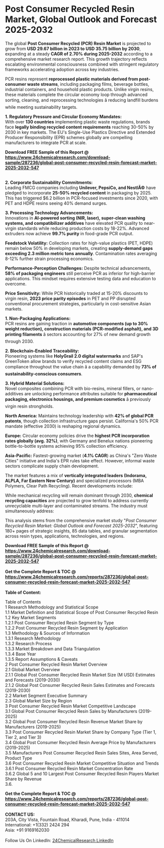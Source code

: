 <h1>Post Consumer Recycled Resin Market, Global Outlook and Forecast 2025-2032</h1><p>The global <strong>Post Consumer Recycled (PCR) Resin Market</strong> is projected to grow from <strong>USD 29.67 billion in 2023 to USD 35.75 billion by 2030</strong>, expanding at a steady <strong>CAGR of 2.70% during 2025-2032</strong> according to a comprehensive market research report. This growth trajectory reflects escalating environmental consciousness combined with stringent regulatory frameworks accelerating adoption across key industries.</p><p>PCR resins represent <strong>reprocessed plastic materials derived from post-consumer waste streams</strong>, including packaging films, beverage bottles, industrial containers, and household plastic products. Unlike virgin resins, these materials complete the circular economy loop through advanced sorting, cleaning, and reprocessing technologies â reducing landfill burdens while meeting sustainability targets.</p><p><strong>1. Regulatory Pressure and Circular Economy Mandates:</strong><br>
With over <strong>130 countries</strong> implementing plastic waste regulations, brands face <strong>legally binding recycled content requirements</strong> reaching 30-50% by 2030 in key markets. The EU's Single-Use Plastics Directive and Extended Producer Responsibility (EPR) schemes globally are compelling manufacturers to integrate PCR at scale.</p><div><b>Download FREE Sample of this Report @ 
            <a href="https://www.24chemicalresearch.com/download-sample/287236/global-post-consumer-recycled-resin-forecast-market-2025-2032-547">
            https://www.24chemicalresearch.com/download-sample/287236/global-post-consumer-recycled-resin-forecast-market-2025-2032-547</a></b></div><br><p><strong>2. Corporate Sustainability Commitments:</strong><br>
Leading FMCG companies including <strong>Unilever, PepsiCo, and NestlÃ©</strong> have pledged to incorporate <strong>25-50% recycled content</strong> in packaging by 2025. This has triggered $6.2 billion in PCR-focused investments since 2020, with PET and HDPE resins seeing 40% demand surges.</p><p><strong>3. Processing Technology Advancements:</strong><br>
Innovations in <strong>AI-powered sorting (NIR, laser), super-clean washing systems, and compatibilizer additives</strong> have elevated PCR quality to near-virgin standards while reducing production costs by 18-22%. Advanced extruders now achieve <strong>99.7% purity</strong> in food-grade PCR output.</p><p><strong>Feedstock Volatility:</strong> Collection rates for high-value plastics (PET, HDPE) remain below 50% in developing markets, creating <strong>supply-demand gaps exceeding 2.3 million metric tons annually</strong>. Contamination rates averaging 8-12% further strain processing economics.</p><p><strong>Performance-Perception Challenges:</strong> Despite technical advancements, <strong>58% of packaging engineers</strong> still perceive PCR as inferior for high-barrier applications. This mindset requires extensive testing data and education to overcome.</p><p><strong>Price Sensitivity:</strong> While PCR historically traded at 15-20% discounts to virgin resin, <strong>2023 price parity episodes</strong> in PET and PP disrupted conventional procurement strategies, particularly in cost-sensitive Asian markets.</p><p><strong>1. Non-Packaging Applications:</strong><br>
PCR resins are gaining traction in <strong>automotive components (up to 30% weight reduction), construction materials (PCR-modified asphalt), and 3D printing filaments</strong> â sectors accounting for 27% of new demand growth through 2030.</p><p><strong>2. Blockchain-Enabled Traceability:</strong><br>
Pioneering systems like <strong>HolyGrail 2.0 digital watermarks</strong> and SAP's GreenToken allow brands to verify recycled content claims and ESG compliance throughout the value chain â a capability demanded by <strong>73% of sustainability-conscious consumers</strong>.</p><p><strong>3. Hybrid Material Solutions:</strong><br>
Novel composites combining PCR with bio-resins, mineral fillers, or nano-additives are unlocking performance attributes suitable for <strong>pharmaceutical packaging, electronics housings, and premium cosmetics</strong> â previously virgin resin strongholds.</p><p><strong>North America:</strong> Maintains technology leadership with <strong>42% of global PCR patents</strong>, though collection infrastructure gaps persist. California's 50% PCR mandate (effective 2030) is reshaping regional dynamics.</p><p><strong>Europe:</strong> Circular economy policies drive the <strong>highest PCR incorporation rates globally (avg. 32%)</strong>, with Germany and Benelux nations pioneering bottle-to-bottle systems achieving 95% collection efficiency.</p><p><strong>Asia-Pacific:</strong> Fastest-growing market (<strong>4.1% CAGR</strong>) as China's "Zero Waste Cities" initiative and India's EPR rules take effect. However, informal waste sectors complicate supply chain development.</p><p>The market features a mix of <strong>vertically integrated leaders (Indorama, ALPLA, Far Eastern New Century)</strong> and specialized processors (MBA Polymers, Clear Path Recycling). Recent developments include:</p><p>While mechanical recycling will remain dominant through 2030, <strong>chemical recycling capacities</strong> are projected to grow tenfold to address currently unrecyclable multi-layer and contaminated streams. The industry must simultaneously address:</p><p>This analysis stems from the comprehensive market study "<em>Post Consumer Recycled Resin Market: Global Outlook and Forecast 2025-2032</em>", featuring 180+ pages of strategic insights, 85 data tables, and granular segmentation across resin types, applications, technologies, and regions.</p><div><b>Download FREE Sample of this Report @ 
            <a href="https://www.24chemicalresearch.com/download-sample/287236/global-post-consumer-recycled-resin-forecast-market-2025-2032-547">
            https://www.24chemicalresearch.com/download-sample/287236/global-post-consumer-recycled-resin-forecast-market-2025-2032-547</a></b></div><br><div><b>Get the Complete Report & TOC @ 
            <a href="https://www.24chemicalresearch.com/reports/287236/global-post-consumer-recycled-resin-forecast-market-2025-2032-547">
            https://www.24chemicalresearch.com/reports/287236/global-post-consumer-recycled-resin-forecast-market-2025-2032-547</a></b></div><br>
            <b>Table of Content:</b><p>Table of Contents<br />
1 Research Methodology and Statistical Scope<br />
1.1 Market Definition and Statistical Scope of Post Consumer Recycled Resin<br />
1.2 Key Market Segments<br />
1.2.1 Post Consumer Recycled Resin Segment by Type<br />
1.2.2 Post Consumer Recycled Resin Segment by Application<br />
1.3 Methodology & Sources of Information<br />
1.3.1 Research Methodology<br />
1.3.2 Research Process<br />
1.3.3 Market Breakdown and Data Triangulation<br />
1.3.4 Base Year<br />
1.3.5 Report Assumptions & Caveats<br />
2 Post Consumer Recycled Resin Market Overview<br />
2.1 Global Market Overview<br />
2.1.1 Global Post Consumer Recycled Resin Market Size (M USD) Estimates and Forecasts (2019-2030)<br />
2.1.2 Global Post Consumer Recycled Resin Sales Estimates and Forecasts (2019-2030)<br />
2.2 Market Segment Executive Summary<br />
2.3 Global Market Size by Region<br />
3 Post Consumer Recycled Resin Market Competitive Landscape<br />
3.1 Global Post Consumer Recycled Resin Sales by Manufacturers (2019-2025)<br />
3.2 Global Post Consumer Recycled Resin Revenue Market Share by Manufacturers (2019-2025)<br />
3.3 Post Consumer Recycled Resin Market Share by Company Type (Tier 1, Tier 2, and Tier 3)<br />
3.4 Global Post Consumer Recycled Resin Average Price by Manufacturers (2019-2025)<br />
3.5 Manufacturers Post Consumer Recycled Resin Sales Sites, Area Served, Product Type<br />
3.6 Post Consumer Recycled Resin Market Competitive Situation and Trends<br />
3.6.1 Post Consumer Recycled Resin Market Concentration Rate<br />
3.6.2 Global 5 and 10 Largest Post Consumer Recycled Resin Players Market Share by Revenue<br />
3.6.</p><div><b>Get the Complete Report & TOC @ 
            <a href="https://www.24chemicalresearch.com/reports/287236/global-post-consumer-recycled-resin-forecast-market-2025-2032-547">
            https://www.24chemicalresearch.com/reports/287236/global-post-consumer-recycled-resin-forecast-market-2025-2032-547</a></b></div><br><b>CONTACT US:</b><br>
            203A, City Vista, Fountain Road, Kharadi, Pune, India - 411014<br>
            International: +1(332) 2424 294<br>
            Asia: +91 9169162030 <br><br>
            Follow Us On LinkedIn: <a href="https://www.linkedin.com/company/24chemicalresearch/">24ChemicalResearch LinkedIn</a>